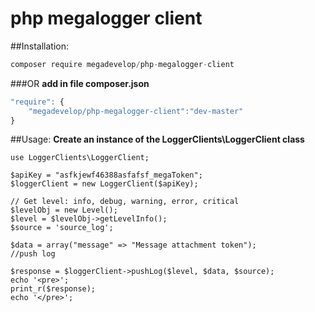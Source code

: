 # php megalogger client

##Installation:
```javascript
composer require megadevelop/php-megalogger-client
```
###OR
**add in file composer.json**
```javascript
"require": {
	"megadevelop/php-megalogger-client":"dev-master"
}
```
##Usage:
**Create an instance of the LoggerClients\LoggerClient class**

```
use LoggerClients\LoggerClient;

$apiKey = "asfkjewf46388asfafsf_megaToken";
$loggerClient = new LoggerClient($apiKey);

// Get level: info, debug, warning, error, critical
$levelObj = new Level();
$level = $levelObj->getLevelInfo();
$source = 'source_log';

$data = array("message" => "Message attachment token");
//push log 

$response = $loggerClient->pushLog($level, $data, $source);
echo '<pre>';
print_r($response);
echo '</pre>';
```



